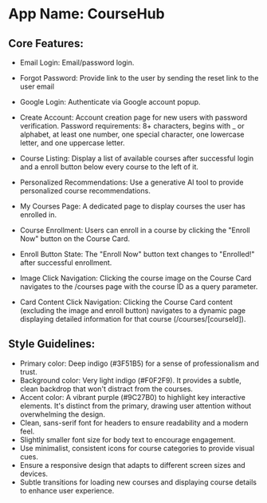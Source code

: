 # **App Name**: CourseHub

## Core Features:

- Email Login: Email/password login.
- Forgot Password: Provide link to the user by sending the reset link to the user email
- Google Login: Authenticate via Google account popup.
- Create Account: Account creation page for new users with password verification. Password requirements: 8+ characters, begins with _ or alphabet, at least one number, one special character, one lowercase letter, and one uppercase letter.
- Course Listing: Display a list of available courses after successful login and a enroll button below every course to the left of it.
- Personalized Recommendations: Use a generative AI tool to provide personalized course recommendations.

- My Courses Page: A dedicated page to display courses the user has enrolled in.
- Course Enrollment: Users can enroll in a course by clicking the "Enroll Now" button on the Course Card.
- Enroll Button State: The "Enroll Now" button text changes to "Enrolled!" after successful enrollment.
- Image Click Navigation: Clicking the course image on the Course Card navigates to the /courses page with the course ID as a query parameter.
- Card Content Click Navigation: Clicking the Course Card content (excluding the image and enroll button) navigates to a dynamic page displaying detailed information for that course (/courses/[courseId]).
## Style Guidelines:

- Primary color: Deep indigo (#3F51B5) for a sense of professionalism and trust.
- Background color: Very light indigo (#F0F2F9). It provides a subtle, clean backdrop that won't distract from the courses.
- Accent color: A vibrant purple (#9C27B0) to highlight key interactive elements. It's distinct from the primary, drawing user attention without overwhelming the design.
- Clean, sans-serif font for headers to ensure readability and a modern feel.
- Slightly smaller font size for body text to encourage engagement.
- Use minimalist, consistent icons for course categories to provide visual cues.
- Ensure a responsive design that adapts to different screen sizes and devices.
- Subtle transitions for loading new courses and displaying course details to enhance user experience.